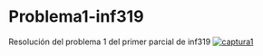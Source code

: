 # Problema1-inf319
Resolución del problema 1 del primer parcial de inf319
[![captura1](captura1 "captura1")](https://i.imgur.com/InDI4I0.jpg "captura1")
